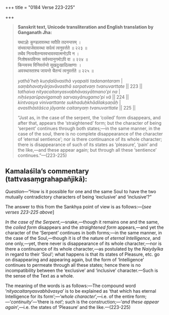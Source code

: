 +++
title = "0184 Verse 223-225"

+++
> **Sanskrit text, Unicode transliteration and English translation by Ganganath Jha:** 
>
> यथाऽहेः कुण्डलावस्था व्यपैति तदनन्तरम् ।  
> संभवत्यार्जवावस्था सर्पत्वं त्वनुवर्त्तते ॥ २२३ ॥  
> तथैव नित्यचैतन्यस्वभावस्यात्मनोऽपि न ।  
> निःशेषरूपविगमः सर्वस्यानुगमोऽपि वा ॥ २२४ ॥  
> किन्त्वस्य विनिवर्त्तन्ते सुखदुःखादिलक्षणाः ।  
> अवस्थास्ताश्च जायन्ते चैतन्यं त्वनुवर्त्तते ॥ २२५ ॥ 
>
> *yathā'heḥ kuṇḍalāvasthā vyapaiti tadanantaram* \|  
> *saṃbhavatyārjavāvasthā sarpatvaṃ tvanuvarttate* \|\| 223 \|\|  
> *tathaiva nityacaitanyasvabhāvasyātmano'pi na* \|  
> *niḥśeṣarūpavigamaḥ sarvasyānugamo'pi vā* \|\| 224 \|\|  
> *kintvasya vinivarttante sukhaduḥkhādilakṣaṇāḥ* \|  
> *avasthāstāśca jāyante caitanyaṃ tvanuvarttate* \|\| 225 \|\| 
>
> “Just as, in the case of the serpent, the ‘coiled’ form disappears, and after that, appears the ‘straightened’ form; but the character of being ‘serpent’ continues through both states;—in the same manner, in the case of the soul, there is no complete disappearance of the character of ‘eternal sentience’; nor is there continuance of its whole character; there is disappearance of such of its states as ‘pleasure’, ‘pain’ and the like,—and these appear again; but through all these ‘sentience’ continues.”—(223-225)



## Kamalaśīla’s commentary (tattvasaṃgrahapañjikā):

*Question*—“How is it possible for one and the same Soul to have the two mutually contradictory characters of being ‘exclusive’ and ‘inclusive’?”

The answer to this from the Sankhya point of view is as follows:—[*see verses 223-225 above*]

*In the case of the Serpent*,—snake,—though it remains one and the same, the *coiled form* disappears and the *straightened form* appears,—and yet the character of the ‘Serpent’ continues in both forms;—in the same manner, in the case of the Soul,—though it is of the nature of *eternal Intelligence*, and one only,—yet, there never is disappearance of its whole character,—nor is there a continuance of its whole character,—as postulated by the *Naiyāyīka* in regard to their ‘Soul’; what happens is that its states of Pleasure, etc. go on disappearing and appearing again, but the form of ‘Intelligence’ continues to permeate through all these states; hence there is no incompatibility between the ‘exclusive’ and ‘inclusive’ character.—Such is the sense of the Text as a whole.

The meaning of the words is as follows:—The compound word ‘*nityacaitanyasvabhāvasya*’ is to be explained as ‘that which has eternal Intelligence for its form’;—‘*whole character*’,—i.e. of the entire form;—‘*continuity*’—‘there is *not*’; such is the construction;—‘*and these appear again*’,—i.e. the states of ‘Pleasure’ and the like.—(223-225)


